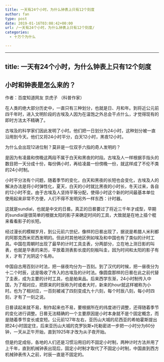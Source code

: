 ```yaml
---
title: 一天有24个小时，为什么钟表上只有12个刻度
author: fan
type: post
date: 2019-01-16T03:08:42+00:00
url: /一天有24个小时，为什么钟表上只有12个刻度/
categories:
  - 十万个为什么

---
```

* * *

## title: 一天有24个小时，为什么钟表上只有12个刻度

## 小时和钟表是怎么来的？

作者：百度知道网友 京虎子 （科普作家）
  
在人类的绝大部分历史中，一直只有三种划分，也就是日、月和年。到将近公元前四千年时，进入文明阶段的古埃及人因为在温饱之外总会干点什么，才觉得现有的即时方法太不精确了。
  
古埃及的科学家们因此发明了小时。他们把一日划分为24小时，这种划分被一直沿用到今天。他们又将24小时平分，白天12小时，黑夜12小时。
  
为什么会出现12进位制？莫非是一位双手六指的奇人发明的？
  
是因为有凌晨和傍晚这两段不属于白天和黑夜的时段。古埃及人一样根据手指头的数目把一天分成十份，每份俩小时，再给凌晨一份傍晚一份，就这样成了不伦不类的24小时制。
  
小时平分法有个问题，随着季节的变化，白天和黑夜的长短也会变化，古埃及人的解决办法是将小时弹性化，夏天，白天的小时就比黑夜的小时长，冬天过来，各自的12小时不变。由于古埃及人坚持平等分配，使得小时这个新的时间最基本单位使用起来非常不方便，人们不得不发明另外一样东西：计时器。
  
这就是sundial，也就是中文的日晷。真正的日晷要过了将近三千年才成型，早期的sundial是很简单的根据太阳的影子来确定时间的工具，大致就是在地上插个棍来看看影子的长短。
  
经过漫长的模糊岁月，到公元前六世纪，像样的日晷出现了，据说是希腊人米利都的阿那克西米尼西发明的。但此时其他地区例如埃及和中国也有了类似的计时工具。中国在周朝时出现了最早的计时工具圭表，分两部分，立在地上测日影的叫表，也就是华表的来历，平放着测表影长度的刻板叫圭，因为时间和太阳的影子有关，才有了光阴这个名称。
  
中国自古用百刻计时法，把一昼夜均分为一百刻。到了汉代的时候，把一昼夜分为十二个时辰，这是吸收了传入的古埃及的计时法。像圆盘那样的日晷在此之前代替了圭表，成为主要的计时工具，也是舶来品。后来西学东渐，24小时制传入中国，为了相对应，把原来的时辰称为时或者大时，新来的hour就这样被称为小时。也为了相对应，一百刻被减了四刻变成九十六刻，每个时辰八刻，每小时四刻，才有了一刻之说。
  
日晷读起来就不易，制作起来也不易，要根据所在的纬度进行调整，还得随着季节的变化进行调整。日晷无法精确的一个主要原因是小时本身就不是个固定概念，而是随着季节变长或变短。公元前127年左右，亚历山大城的尼西亚的希帕霍斯提出把24小时固定住，后来亚历山大城的克罗狄斯•托勒密进一步把一小时分为60分钟，一天从正午开始，直到1925年才改为从子夜开始。
  
但是约定成俗，各地的人们还是习惯沿用旧的不固定小时制，两种计时方法并用了上千年，直到机械钟表出现后，固定小时制才取代了不固定小时制，中国直到西方机械钟表传入之前，时辰一直是不固定的。